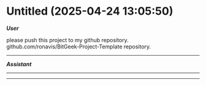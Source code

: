 <!-- Generated by SpecStory -->

# Untitled (2025-04-24 13:05:50)

_**User**_

please push this project to my github repository. github.com/ronavis/BitGeek-Project-Template repository.

---

_**Assistant**_



---



---

